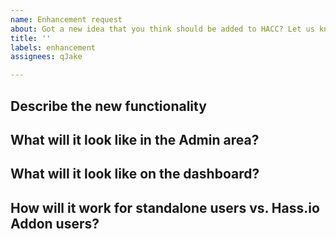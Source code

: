 ```yaml
---
name: Enhancement request
about: Got a new idea that you think should be added to HACC? Let us know!
title: ''
labels: enhancement
assignees: qJake

---
```


## Describe the new functionality

## What will it look like in the Admin area?

## What will it look like on the dashboard?

## How will it work for standalone users vs. Hass.io Addon users?
